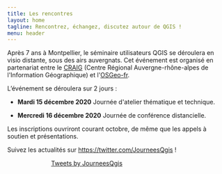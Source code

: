 ```yaml
---
title: Les rencontres
layout: home
tagline: Rencontrez, échangez, discutez autour de QGIS !
menu: header
---
```


Après 7 ans à Montpellier, le séminaire utilisateurs QGIS se déroulera en visio distante, sous des airs auvergnats. Cet événement est organisé en partenariat entre le [CRAIG](https://www.craig.fr/) (Centre Régional Auvergne-rhône-alpes de l'Information Géographique) et l'[OSGeo-fr](https://www.osgeo.asso.fr/).

L’événement se déroulera sur 2 jours :

* **Mardi 15 décembre 2020** Journée d'atelier thématique et technique.

* **Mercredi 16 décembre 2020** Journée de conférence distancielle.

Les inscriptions ouvriront courant octobre, de même que les appels à soutien et présentations. 

Suivez les actualités sur <https://twitter.com/JourneesQgis> !

<div style="margin: 0 auto; width: 60%;"><a class="twitter-timeline tw-align-center" data-height="400" data-width="500" href="https://twitter.com/JourneesQgis?ref_src=twsrc%5Etfw">Tweets by JourneesQgis</a></div><script async src="https://platform.twitter.com/widgets.js" charset="utf-8"></script>